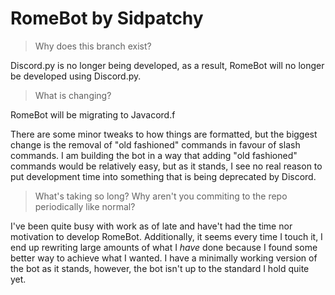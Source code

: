 # RomeBot by Sidpatchy
> Why does this branch exist?

Discord.py is no longer being developed, as a result, RomeBot will no longer be developed using Discord.py.

> What is changing?

RomeBot will be migrating to Javacord.f

There are some minor tweaks to how things are formatted, but the biggest change is the removal of "old fashioned" commands in favour of slash commands. I am building the bot in a way that adding "old fashioned" commands would be relatively easy, but as it stands, I see no real reason to put development time into something that is being deprecated by Discord.

> What's taking so long? Why aren't you commiting to the repo periodically like normal?

I've been quite busy with work as of late and have't had the time nor motivation to develop RomeBot. Additionally, it seems every time I touch it, I end up rewriting large amounts of what I *have* done because I found some better way to achieve what I wanted. I have a minimally working version of the bot as it stands, however, the bot isn't up to the standard I hold quite yet.